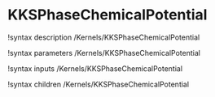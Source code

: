 <!-- MOOSE Documentation Stub: Remove this when content is added. -->

# KKSPhaseChemicalPotential
!syntax description /Kernels/KKSPhaseChemicalPotential

!syntax parameters /Kernels/KKSPhaseChemicalPotential

!syntax inputs /Kernels/KKSPhaseChemicalPotential

!syntax children /Kernels/KKSPhaseChemicalPotential
